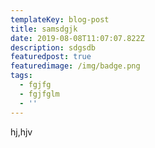 ```yaml
---
templateKey: blog-post
title: samsdgjk
date: 2019-08-08T11:07:07.822Z
description: sdgsdb
featuredpost: true
featuredimage: /img/badge.png
tags:
  - fgjfg
  - fgjfglm
  - ''
---
```

hj,hjv
